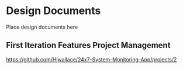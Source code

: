 # Design Documents

Place design documents here

## First Iteration Features Project Management
https://github.com/Hjwallace/24x7-System-Monitoring-App/projects/2
